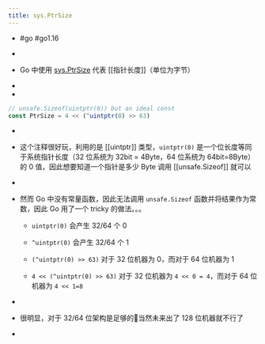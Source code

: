 ```yaml
---
title: sys.PtrSize
---
```


- #go #go1.16 

- 

- Go 中使用 [sys.PtrSize](https://github.com/golang/go/blob/release-branch.go1.16/src/runtime/internal/sys/stubs.go#L9:7) 代表 [[指针长度]]（单位为字节）

- 

- 
```javascript
// unsafe.Sizeof(uintptr(0)) but an ideal const
const PtrSize = 4 << (^uintptr(0) >> 63)
```

- 

- 这个注释很好玩，利用的是 [[uintptr]] 类型，`uintptr(0)` 是一个位长度等同于系统指针长度（32 位系统为 32bit = 4Byte，64 位系统为 64bit=8Byte）的 0 值，因此想要知道一个指针是多少 Byte 调用 [[unsafe.Sizeof]] 就可以

- 

- 然而 Go 中没有常量函数，因此无法调用 `unsafe.Sizeof` 函数并将结果作为常数，因此 Go 用了一个 tricky 的做法。。。
	 - `uintptr(0)` 会产生 32/64 个 0

	 - `^uintptr(0)` 会产生 32/64 个 1

	 - `(^uintptr(0) >> 63)` 对于 32 位机器为 0，而对于 64 位机器为 1

	 - `4 << (^uintptr(0) >> 63)` 对于 32 位机器为 `4 << 0 = 4`，而对于 64 位机器为 `4 << 1=8`

- 

- 很明显，对于 32/64 位架构是足够的🌚当然未来出了 128 位机器就不行了

- 

